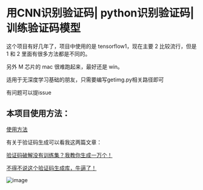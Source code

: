 # 用CNN识别验证码| python识别验证码| 训练验证码模型

这个项目有好几年了，项目中使用的是 tensorflow1，现在主要 2 比较流行，但是 1 和 2 里面有很多方法都是不同的。

另外 M 芯片的 mac 很难跑起来，最好还是 win。



适用于无深度学习基础的朋友，只需要编写getimg.py相关路径即可

有问题可以提issue

## 本项目使用方法：

[使用方法](https://mp.weixin.qq.com/s/wUpKG7uifU_aj8oWYEPqqQ)


有关于验证码生成可以看我这两篇文章：

[验证码破解没有训练集？我教你生成一万个！](https://mp.weixin.qq.com/s/B_kPiDRR1UVT2xj9gNpU1Q)

[不得不说这个验证码生成库，牛逼了！](https://mp.weixin.qq.com/s/Vb2ekbaCFtw_jeX7jFiqDA)

![image](https://github.com/hellokuls/cnnyzm/blob/master/erweima.jpg)

